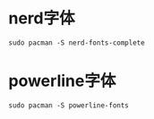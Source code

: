 # nerd字体

``` 
sudo pacman -S nerd-fonts-complete
```

# powerline字体

```
sudo pacman -S powerline-fonts
```

